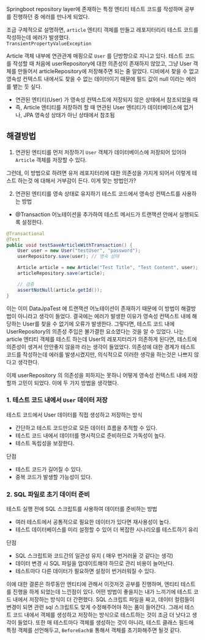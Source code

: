 Springboot repository layer에 존재하는 특정 엔티티 테스트 코드를 작성하며 공부를 진행하던 중 에러를 만나게 되었다.

조금 구체적으로 설명하면, `article` 엔티티 객체를 만들고 레포지터리리 테스트 코드를 작성하는데 에러가 발생했다.   
`TransientPropertyValueException` 

Article 객체 내부에 연관관계 매핑으로 `User` 를 단방향으로 지니고 있다. 테스트 코드를 작성할 때 처음에 userRepository에 대한 의존성이
존재하지 않았고, 그냥 User 객체를 만들어서 articleRepository에 저장해주면 되는 줄 알았다. 디비에서 찾을 수 없고 영속성 컨텍스트 내에서도
찾을 수 없는 데이터이기 때문에 필드 값이 null 이라는 에러를 뱉는 듯 싶다.


- 연관된 엔티티(User) 가 영속성 컨텍스트에 저장되지 않은 상태에서 참조되었을 때
- 즉, Article 엔티티를 저장하려 할 때 연관된 User 엔티티가 데이터베이스에 없거나, JPA 영속성 상태가 아닌 상태에서 참조됨


## 해결방법
1. 연관된 엔티티를 먼저 저장하기 
`User` 객체가 데이터베이스에 저장되어 있어야 `Article` 객체를 저장할 수 있다.

그런데, 이 방법으로 하려면 유저 레포지터리에 대한 의존성을 가지게 되어서 이렇게 테스트 하는것
에 대해서 거부감이 든다. 이게 맞는 방법인가?

2. 연관된 엔티티를 영속 상태로 유지하기 
테스트 코드에서 영속성 컨텍스트를 사용하는 방법
- @Transaction 어노테이션을 추가하여 테스트 메서드가 트랜잭션 안에서 실행되도록 설정한다.
```java
@Transactional
@Test
public void testSaveArticleWithTransaction() {
    User user = new User("testUser", "password");
    userRepository.save(user); // 영속 상태

    Article article = new Article("Test Title", "Test Content", user);
    articleRepository.save(article);

    // 검증
    assertNotNull(article.getId());
}
```
이는 이미 DataJpaTest 에 트랜잭션 어노테이션이 존재하기 때문에 이 방법이 해결방법이 아니라고 생각이 들었다.
결국에는 에러가 발생한 이유가 영속성 컨텍스트 내에 해당하는 User를 찾을 수 없기에 오류가 발생한다. 그렇다면, 테스트 코드 내에
UserRepository의 의존성 주입은 불가결한 요소였다는 것을 알 수 있었다. 나는 article 엔티티 객체를 테스트 하는데 User의 레포지터리가
의존하게 된다면, 테스트에 의존성이 생겨서 안안좋지 않을까 라는 생각이 들었었다. 의존성에 대한 경계가 테스트 코드를 작성하는데 
에러를 발생시켰지만, 의식적으로 이러한 생각을 하는것은 나쁘지 않다고 생각한다. 

이제 userRepository 의 의존성을 피하지는 못하니 어떻게 영속성 컨텍스트 내에 저장할까 고민이 되었다. 이에 두 가지 방법을 생각했다.
### 1. 테스트 코드 내에서 `User` 데이터 저장
테스트 코드에서 User 데이터를 직접 생성하고 저장하는 방식
- 간단하고 테스트 코드만으로 모든 데이터 흐름을 추적할 수 있다.
- 테스트 코드 내에서 데이터를 명시적으로 준비하므로 가독성이 높다.
- 테스트 독립성을 보장한다.

단점
- 테스트 코드가 길어질 수 있다.
- 중복 코드가 발생할 가능성이 있다.
### 2. SQL 파일로 초기 데이터 준비
테스트 실행 전에 SQL 스크립트를 사용하여 데이터를 준비하는 방법
- 여러 테스트에서 공통적으로 필요한 데이터가 있다면 재사용성이 높다.
- 테스트 데이터베이스를 미리 설정할 수 있어 더 복잡한 시나리오를 테스트하기 유리

단점
- SQL 스크립트와 코드간의 일관성 유지 ( 매우 번거러울 것 같다는 생각)
- 데이터 변경 시 SQL 파일을 업데이트해야 하므로 관리 비용이 늘어난다.
- 테스트마다 다른 데이터가 필요하면 설정이 번거러워질 수 있다.

이에 대한 결론은 하루동안 엔티티에 관해서 이것저것 공부를 진행하며, 엔티티 테스트를 진행을 하게 되었는데 느낀점이 있다.
어떤 방법이 좋을지는 내가 느끼기에 테스트 코드 내에서 저장하는 방식이 더 간편했다. SQL 스크립트
파일을 짜고, 데이터 컬럼들이 변경이 되면 관련 sql 스크립트도 맞게 수정해주어야 하는 품이 들어간다.
그래서 테스트 코드 내에서 객체를 생성하고 저장하는 방식으로 테스트하는 것이 조금 더 낫다고 생각이 들었다.
또한 매 테스트마다 객체를 생성하는 것이 아니라, 테스트 클래스 필드에 특정 객체를 선언해두고, `BeforeEach를` 통해서
객체를 초기화해주면 될것 같다.
